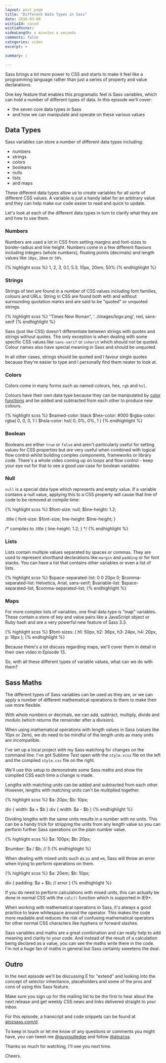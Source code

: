 ```yaml
---
layout: post_page
title: "Different Data Types in Sass"
date: 2016-03-08
wistiaId: sassd
wistiaPoster: 
videoLength: x minutes x seconds
comments: false
categories: video
excerpt: >

summary: |

---
```


Sass brings a lot more power to CSS and starts to make it feel like
a programming language rather than just a series of property and value
declarations.

One key feature that enables this programatic feel is Sass variables,
which can hold a number of different types of data. In this episode
we'll cover: 

* the seven core data types in Sass
* and how we can manipulate and operate on these various values



## Data Types

Sass variables can store a number of different data types including:

* numbers
* strings
* colors
* booleans
* nulls
* lists
* and maps

These different data types allow us to create variables for all sorts of
different CSS values. A variable is just a handy label for an arbitrary
value and they can help make our code easier to read and quick to update.

Let's look at each of the different data types in turn to clarify what
they are and how to use them.


### Numbers

Numbers are used a lot in CSS from setting margins and font-sizes to
border-radius and line height. Numbers come in a few different flavours
including integers (whole numbers), floating points (decimals) and length
values like `10px`, `20em` or `50%`.

{% highlight scss %}
1, 2, 3, 0.1, 5.3, 10px, 20em, 50%
{% endhighlight %}

### Strings

Strings of text are found in a number of CSS values including font
families, colours and URLs. String in CSS are found both with and
without surrounding quotation marks and are said to be "quoted" or
unquoted strings. 

{% highlight scss %}
"Times New Roman", '../images/logo.png', red, sans-serif
{% endhighlight %}

Sass (just like CSS) doesn't differentiate between strings with quotes
and strings without quotes. The only exception is when dealing with some
specific CSS values like `sans-serif` or `inherit` which should not be
quoted. Colour names also have special meaning in Sass and should be
unquoted.

In all other cases, strings should be quoted and I favour single quotes
because they're easier to type and I personally find them neater to look
at.

### Colors

Colors come in many forms such as named colours, hex, `rgb` and `hsl`.

Colours have their own data type because they can be manipulated by
[color functions](http://www.atozsass.com/c) and be added and subtracted
from each other to produce new colours.

{% highlight scss %}
$named-color: black
$hex-color:   #000
$rgba-color:  rgba( 0, 0, 0, 1 )
$hsla-color:  hsl( 0, 0%, 0%, 1 )
{% endhighlight %}

### Boolean

Booleans are either `true` or `false` and aren't particularly useful for
setting values for CSS properties but *are* very useful when combined
with logical flow control whilst building complex components, frameworks
or library code. There's a whole video coming up on loops and flow
control - keep your eye out for that to see a good use case for boolean
variables

### Null

`null` is a special data type which represents and empty value. If
a variable contains a null value, applying this to a CSS property will
cause that line of code to be removed at compile time:

{% highlight scss %}
$font-size: null;
$line-height: 1.2;

.title {
	font-size: $font-size;
	line-height: $line-height;
}

/* compiles to
.title {
	line-height: 1.2;
}
*/
{% endhighlight %}

### Lists

Lists contain multiple values separated by spaces or commas. They are
used to represent shorthand declarations like `margin` and `padding` or
for font stacks. You can have a list that contains other
variables or even a list of lists.

{% highlight scss %}
$space-separated-list: 0 0 20px 0;
$comma-separated-list: Helvetica, Arial, sans-serif;
$variable-list: $space-separated-list, $comma-separated-list;
{% endhighlight %}

### Maps

For more complex lists of variables, one final data type is "map"
variables. These contain a store of key and value pairs like
a JavaScript object or Ruby hash and are a very powerful new feature of
Sass 3.3.

{% highlight scss %}
$font-sizes: (
	h1: 50px,
	h2: 36px,
	h3: 24px,
	h4: 20px,
	p:  18px
);
{% endhighlight %}

Because there's a lot discuss regarding maps, we'll cover them in detail
in their own video in Episode 13.

So, with all these different types of variable values, what can we do
with them?



## Sass Maths

The different types of Sass variables can be used as they are, or we can
apply a number of different mathematical operations to them to make
their use more flexible.

With whole numbers or decimals, we can add, subtract, multiply, divide
and modulo (which returns the remainder after a division). 

When using mathematical operations with length values in Sass (values
like 10px or 2em), we do need to be mindful of the length units as many
units are incompatible.

I've set up a local project with my Sass watching for changes on the 
command line. I've got Sublime Text open with the `style.scss` file on
the left and the compiled `style.css` file on the right.

We'll use this setup to demonstrate some Sass maths and show the
compiled CSS each time a change is made. 

Lengths with matching units can be added and subtracted from each other.
However, lengths with matching units can't be multiplied together.

{% highlight scss %}
$a: 20px;
$b: 10px;

div { width: $a + $b }
div { width: $a - $b }
{% endhighlight %}

Dividing lengths with the same units results in a number with no units.
This can be a handy trick for stripping the units from any length value
so you can perform further Sass operations on the plain number value.

{% highlight scss %}
$a: 100px;
$b: 20px;

$number: $a / $b; // 5
{% endhighlight %}

When dealing with mixed units such as `px` and `em`, Sass will throw an
error when trying to perform operations on them.

{% highlight scss %}
$a: 20em;
$b: 10px;

div {
	padding: $a + $b; // error
}
{% endhighlight %}

If you do need to perform calculations with mixed units, this can
actually be done in normal CSS with the `calc()` function which is
supported in IE9+.

When working with mathematical operations in Sass, it's always a good
practice to leave whitespace around the operator. This makes the code
more readable and reduces the risk of confusing mathematical operators
for other normal CSS characters like hyphens or forward slashes.

Sass variables and maths are a great combination and can really help to
add meaning and clarity to your code. And instead of the result of
a calculation being declared as a value, you can see the maths write
there in the code. I'm not a huge fan of maths in general but Sass
certainly sweetens the deal.



## Outro

In the next episode we'll be discussing E for "extend" and looking
into the concept of selector inheritance, placeholders and some of the 
pros and cons of using this Sass feature.

Make sure you sign up for the mailing list to be the first to hear about
the next release and get weekly CSS news and links delivered straight to
your inbox.

For this episode, a transcript and code snippets can be found at
[atozsass.com/d](http://www.atozsass.com/d). 

To keep in touch or let me know of any questions or comments you might
have, you can tweet me [@guyroutledge](http://www.twitter.com/guyroutledge)
and follow [@atozcss](http://www.twitter.com/atozcss).

Thanks so much for watching, I'll see you next time.

Cheers.

